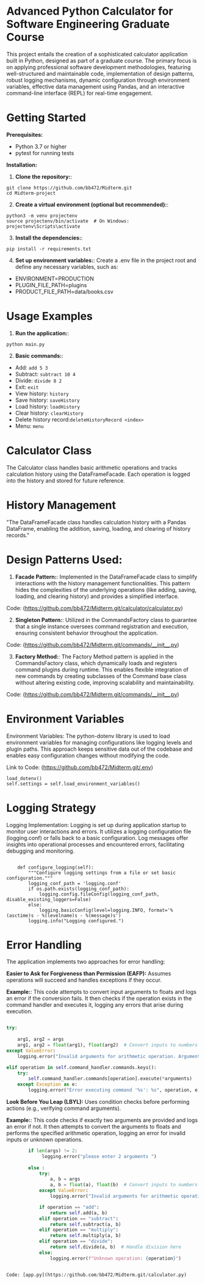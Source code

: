 # Advanced Python Calculator for Software Engineering Graduate Course

This project entails the creation of a sophisticated calculator application built in Python, designed as part of a graduate course. The primary focus is on applying professional software development methodologies, featuring well-structured and maintainable code, implementation of design patterns, robust logging mechanisms, dynamic configuration through environment variables, effective data management using Pandas, and an interactive command-line interface (REPL) for real-time engagement.


# Getting Started

**Prerequisites:**
- Python 3.7 or higher
- pytest for running tests


**Installation:**

1. **Clone the repository:**:
```
git clone https://github.com/bb472/Midterm.git
cd Midterm-project
```
2. **Create a virtual environment (optional but recommended):**:
```
python3 -m venv projectenv
source projectenv/bin/activate  # On Windows: projectenv\Scripts\activate
```

3. **Install the dependencies:**:
```
pip install -r requirements.txt

```

4. **Set up environment variables:**: Create a .env file in the project root and define any necessary variables, such as:

- ENVIRONMENT=PRODUCTION
- PLUGIN_FILE_PATH=plugins
- PRODUCT_FILE_PATH=data/books.csv

# Usage Examples

1. **Run the application:**:

```
python main.py

```


2. **Basic commands:**:
- Add: ``` add 5 3 ```
- Subtract: ``` subtract 10 4 ```
- Divide: ``` divide 8 2 ```
- Exit: ``` exit ```
- View history: ``` history ```
- Save history: ``` saveHistory ```
- Load history: ``` loadHistory ```
- Clear history: ``` clearHistory ```
- Delete history record:``` deleteHistoryRecord <index> ```
- Menu: ``` menu ```


# Calculator Class

The Calculator class handles basic arithmetic operations and tracks calculation history using the DataFrameFacade. Each operation is logged into the history and stored for future reference.

# History Management

"The DataFrameFacade class handles calculation history with a Pandas DataFrame, enabling the addition, saving, loading, and clearing of history records."


# Design Patterns Used:
1. **Facade Pattern:**: Implemented in the DataFrameFacade class to simplify interactions with the history management functionalities. This pattern hides the complexities of the underlying operations (like adding, saving, loading, and clearing history) and provides a simplified interface.

Code: (https://github.com/bb472/Midterm.git/calculator/calculator.py)

2. **Singleton Pattern:**: Utilized in the CommandsFactory class to guarantee that a single instance oversees command registration and execution, ensuring consistent behavior throughout the application.

Code: (https://github.com/bb472/Midterm.git/commands/__init__.py)

3. **Factory Method:**: The Factory Method pattern is applied in the CommandsFactory class, which dynamically loads and registers command plugins during runtime. This enables flexible integration of new commands by creating subclasses of the Command base class without altering existing code, improving scalability and maintainability.

Code: (https://github.com/bb472/Midterm.git/commands/__init__.py)


# Environment Variables

Environment Variables: The python-dotenv library is used to load environment variables for managing configurations like logging levels and plugin paths. This approach keeps sensitive data out of the codebase and enables easy configuration changes without modifying the code.

Link to Code: (https://github.com/bb472/Midterm.git/.env)

```
load_dotenv()
self.settings = self.load_environment_variables()

```

# Logging Strategy
Logging Implementation: Logging is set up during application startup to monitor user interactions and errors. It utilizes a logging configuration file (logging.conf) or falls back to a basic configuration. Log messages offer insights into operational processes and encountered errors, facilitating debugging and monitoring.

```

    def configure_logging(self):
        """Configure logging settings from a file or set basic configuration."""
        logging_conf_path = 'logging.conf'
        if os.path.exists(logging_conf_path):
            logging.config.fileConfig(logging_conf_path, disable_existing_loggers=False)
        else:
            logging.basicConfig(level=logging.INFO, format='%(asctime)s - %(levelname)s - %(message)s')
        logging.info("Logging configured.")

```
# Error Handling
The application implements two approaches for error handling:

**Easier to Ask for Forgiveness than Permission (EAFP):** Assumes operations will succeed and handles exceptions if they occur.

**Example:**: This code attempts to convert input arguments to floats and logs an error if the conversion fails. It then checks if the operation exists in the command handler and executes it, logging any errors that arise during execution.


```python

try:
          
    arg1, arg2 = args
    arg1, arg2 = float(arg1), float(arg2)  # Convert inputs to numbers
except ValueError:
    logging.error("Invalid arguments for arithmetic operation. Arguments must be numbers.")

elif operation in self.command_handler.commands.keys():
    try:
        self.command_handler.commands[operation].execute(*arguments)
    except Exception as e:
        logging.error("Error executing command '%s': %s", operation, e)

```

**Look Before You Leap (LBYL):** Uses condition checks before performing actions (e.g., verifying command arguments).

**Example:**: This code checks if exactly two arguments are provided and logs an error if not. It then attempts to convert the arguments to floats and performs the specified arithmetic operation, logging an error for invalid inputs or unknown operations.

```python
        if len(args) != 2:
             logging.error("please enter 2 arguments ")
             
        else : 
            try:
                a, b = args
                a, b = float(a), float(b)  # Convert inputs to numbers
            except ValueError:
                logging.error("Invalid arguments for arithmetic operation. Arguments must be numbers.")

            if operation == "add":
                return self.add(a, b)
            elif operation == "subtract":
                return self.subtract(a, b)
            elif operation == "multiply":
                return self.multiply(a, b)
            elif operation == "divide":
                return self.divide(a, b)  # Handle division here
            else:
                logging.error(f"Unknown operation: {operation}")


Code: [app.py](https://github.com/bb472/Midterm.git/calculator.py)

```


